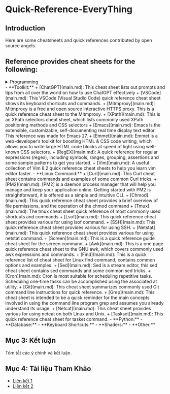 # Quick-Reference-EveryThing

## Introduction
Here are some cheatsheets and quick references contributed by open source angels.

## Reference provides cheat sheets for the following:
<details>
<summary>Programming</summary>
    + [Perl](main.md): The perl quick reference cheat sheet that aims at providing help on writing basic syntax and methods.
	+ [Kubernetes](main.md): This page contains a list of commonly used kubectl commands and flags.
	+ [ES6](main.md): A quick reference cheat sheet of what's new in JavaScript for ES2015, ES2016, ES2017, ES2018 and beyond
	+ [MATLAB](main.md): This quick reference cheat sheet provides an example introduction to using the MATLAB scientific computing language to get started quickly
	+ [C](main.md): C quick reference cheat sheet that provides basic syntax and methods.
	+ [INI](main.md): This is a quick reference cheat sheet for understanding and writing INI-format configuration files.
	+ [LaTeX](main.md): This cheat sheet summarizes a reference list of LaTeX commonly used display math notation and some application examples of KaTeX.
	+ [Rust](main.md): The Rust quick reference cheat sheet that aims at providing help on writing basic syntax and methods.
	+ [C#](main.md): C# quick reference cheat sheet that provides basic syntax and methods.
	+ [Laravel](main.md): Laravel is an expressive and progressive web application framework for PHP. This cheat sheet provides a reference for common commands and features for Laravel 8.
	+ [Dart](main.md): A Dart cheat sheet with the most important concepts, functions, methods, and more. A complete quick reference for beginners.
	+ [JSON](main.md): This is a quick reference cheat sheet for understanding and writing JSON format configuration files.
	+ [Hook](main.md): The Hook cheat sheet is a one-page reference sheet for the Hook programming language.
	+ [HTML](main.md): This HTML quick reference cheat sheet lists the common HTML and HTML5 tags in readable layout.
	+ [GraphQL](main.md): This quick reference cheat sheet provides a brief overview of GraphQL.
	+ [C++](main.md): C++ quick reference cheat sheet that provides basic syntax and methods.
	+ [Java](main.md): This cheat sheet is a crash course for Java beginners and help review the basic syntax of the Java language.
	+ [PHP](main.md): This PHP cheat sheet provides a reference for quickly looking up the correct syntax for the code you use most frequently.
	+ [Docker](main.md): This is a quick reference cheat sheet for Docker. And you can find the most common Docker commands here.
	+ [TOML](main.md): This is a quick reference cheat sheet to the TOML format configuration file syntax.
	+ [YAML](main.md): This is a quick reference cheat sheet for understanding and writing YAML format configuration files.
	+ [CSS](main.md) 3: This is a quick reference cheat sheet for CSS goodness, listing selector syntax, properties, units and other useful bits of information.
	+ [jQuery](main.md): This jQuery cheat sheet is a great reference for both beginners and experienced developers.
	+ [JavaScript](main.md): A JavaScript cheat sheet with the most important concepts, functions, methods, and more. A complete quick reference for beginners.
	+ [Python](main.md): The Python cheat sheet is a one-page reference sheet for the Python 3 programming language.
	+ [Sass](main.md): This is a quick reference cheat sheet that lists the most useful features of SASS.
	+ [Go](main.md): This cheat sheet provided basic syntax and methods to help you using Go.
	+ [Markdown](main.md): This is a quick reference cheat sheet to the Markdown syntax.
	+ [Bash](main.md): This is a quick reference cheat sheet to getting started with Linux bash shell scripting.
</details>
- **Toolkit:**
	+ [ChatGPT](main.md): This cheat sheet lists out prompts and tips from all over the world on how to use ChatGPT effectively
	+ [VSCode](main.md): This VSCode (Visual Studio Code) quick reference cheat sheet shows its keyboard shortcuts and commands.
	+ [Mitmproxy](main.md): Mitmproxy is a free and open source interactive HTTPS proxy. This is a quick reference cheat sheet to the Mitmproxy.
	+ [XPath](main.md): This is an XPath selectors cheat sheet, which lists commonly used XPath positioning methods and CSS selectors
	+ [Emacs](main.md): Emacs is the extensible, customizable, self-documenting real time display text editor. This reference was made for Emacs 27.
	+ [Emmet](main.md): Emmet is a web-developer’s toolkit for boosting HTML & CSS code writing, which allows you to write large HTML code blocks at speed of light using well-known CSS selectors.
	+ [RegEX](main.md): A quick reference for regular expressions (regex), including symbols, ranges, grouping, assertions and some sample patterns to get you started.
	+ [Vim](main.md): A useful collection of Vim 8.2 quick reference cheat sheets to help you learn vim editor faster.
- **Linux Command:**
	+ [Curl](main.md): This Curl cheat sheet contains commands and examples of some common Curl tricks.
	+ [PM2](main.md): [PM2] is a daemon process manager that will help you manage and keep your application online. Getting started with PM2 is straightforward, it is offered as a simple and intuitive CLI.
	+ [Chmod](main.md): This quick reference cheat sheet provides a brief overview of file permissions, and the operation of the chmod command
	+ [Tmux](main.md): The tmux cheat sheet quick reference of most commonly used shortcuts and commands
	+ [Lsof](main.md): This quick reference cheat sheet provides various for using lsof command.
	+ [SSH](main.md): This quick reference cheat sheet provides various for using SSH.
	+ [Netstat](main.md): This quick reference cheat sheet provides various for using netstat command.
	+ [Screen](main.md): This is a quick reference guide cheat sheet for the screen command.
	+ [Awk](main.md): This is a one page quick reference cheat sheet to the GNU awk, which covers commonly used awk expressions and commands.
	+ [Find](main.md): This is a quick reference list of cheat sheet for Linux find command, contains common options and examples.
	+ [Sed](main.md): Sed is a stream editor, this sed cheat sheet contains sed commands and some common sed tricks.
	+ [Cron](main.md): Cron is most suitable for scheduling repetitive tasks. Scheduling one-time tasks can be accomplished using the associated at utility.
	+ [Git](main.md): This cheat sheet summarizes commonly used Git command line instructions for quick reference.
	+ [Grep](main.md): This cheat sheet is intended to be a quick reminder for the main concepts involved in using the command line program grep and assumes you already understand its usage.
	+ [Netcat](main.md): This cheat sheet provides various for using netcat on both Linux and Unix.
	+ [Taskset](main.md): This quick reference cheat sheet for tasket command.
- **Python:** 
- **Database:** 
- **Keyboard Shortcuts:** 
- **Shaders:** 
- **Other:**

## Mục 3: Kết luận
Tóm tắt các ý chính và kết luận.

## Mục 4: Tài liệu Tham Khảo
- [Liên kết 1](https://example.com)
- [Liên kết 2](https://example.com)
